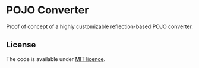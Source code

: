 # POJO Converter

Proof of concept of a highly customizable reflection-based POJO converter.

## License

The code is available under [MIT licence](LICENSE.txt).
